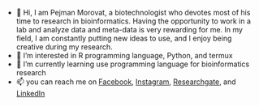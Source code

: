 - 👋 Hi, I am Pejman Morovat, a biotechnologist who devotes most of his time to research in bioinformatics. Having the opportunity to work in a lab and analyze data and meta-data is very rewarding for me. In my field, I am constantly putting new ideas to use, and I enjoy being creative during my research.
- 👀 I’m interested in R programming language, Python, and termux 
- 🌱 I’m currently learning use programming language for bioinformatics research 
- 📫 you can reach me on [Facebook](https://www.facebook.com/pejman.morovat.71), [Instagram](https://www.instagram.com/pejman_morovat), [Researchgate](https://www.researchgate.net/profile/Pejman-Morovat), and [LinkedIn](https://www.linkedin.com/in/pejman-morovat)

<!---
pejmanmorovat/pejmanmorovat is a ✨ special ✨ repository because its `README.md` (this file) appears on your GitHub profile.
You can click the Preview link to take a look at your changes.
--->

